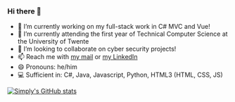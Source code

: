 ### Hi there 👋

- 🔭 I’m currently working on my full-stack work in C# MVC and Vue!
- 🌱 I’m currently attending the first year of Technical Computer Science at the University of Twente
- 👯 I’m looking to collaborate on cyber security projects! 
- 📫 Reach me with [my mail](mailto:ddavidjonker@outlook.com?subject=[GitHub]) or [my LinkedIn](https://www.linkedin.com/in/ddavidjonker)
- 😄 Pronouns: he/him
- 💻 Sufficient in: C#, Java, Javascript, Python, HTML3 (HTML, CSS, JS)

[![Simply's GitHub stats](https://github-readme-stats.vercel.app/api?username=SimplyPancake&show_icons=true&theme=tokyonight)](https://github.com/anuraghazra/github-readme-stats)
